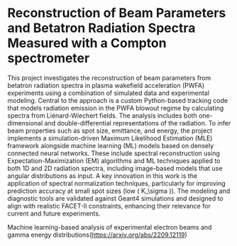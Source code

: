 # Reconstruction of Beam Parameters and Betatron Radiation Spectra Measured with a Compton spectrometer

This project investigates the reconstruction of beam parameters from betatron radiation spectra in plasma wakefield acceleration (PWFA) 
experiments using a combination of simulated data and experimental modeling. Central to the approach is a custom Python-based tracking code
that models radiation emission in the PWFA blowout regime by calculating spectra from Liénard-Wiechert fields. The analysis includes both
one-dimensional and double-differential representations of the radiation. To infer beam properties such as spot size, emittance, and energy, 
the project implements a simulation-driven Maximum Likelihood Estimation (MLE) framework alongside machine learning (ML) models based on
densely connected neural networks. These include spectral reconstruction using Expectation-Maximization (EM) algorithms and ML techniques
applied to both 1D and 2D radiation spectra, including image-based models that use angular distributions as input. A key innovation in 
this work is the application of spectral normalization techniques, particularly for improving prediction accuracy at small spot sizes
(low \( K_\sigma \)). The modeling and diagnostic tools are validated against Geant4 simulations and designed to align with realistic 
FACET-II constraints, enhancing their relevance for current and future experiments.

Machine learning-based analysis of experimental electron beams and gamma energy distributions(https://arxiv.org/abs/2209.12119)
